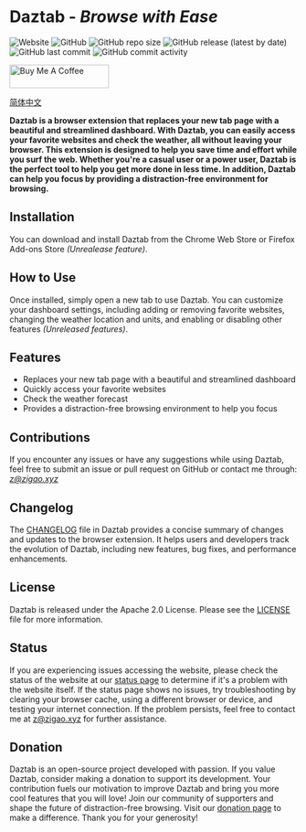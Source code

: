 # Daztab - *Browse with Ease*

![Website](https://img.shields.io/website?down_message=offline&up_message=online&url=https%3A%2F%2Fdaztab.com)
![GitHub](https://img.shields.io/github/license/ZigaoWang/daztab)
![GitHub repo size](https://img.shields.io/github/repo-size/ZigaoWang/daztab)
![GitHub release (latest by date)](https://img.shields.io/github/v/release/ZigaoWang/daztab)
![GitHub last commit](https://img.shields.io/github/last-commit/ZigaoWang/daztab)
![GitHub commit activity](https://img.shields.io/github/commit-activity/w/ZigaoWang/daztab)

<a href="https://www.buymeacoffee.com/zigao" target="_blank"><img src="https://cdn.buymeacoffee.com/buttons/default-orange.png" alt="Buy Me A Coffee" height="41" width="174"></a>

[简体中文](/README_zh.md)

**Daztab is a browser extension that replaces your new tab page with a beautiful and streamlined dashboard. With Daztab, you can easily access your favorite websites and check the weather, all without leaving your browser. This extension is designed to help you save time and effort while you surf the web. Whether you're a casual user or a power user, Daztab is the perfect tool to help you get more done in less time. In addition, Daztab can help you focus by providing a distraction-free environment for browsing.**

## Installation

You can download and install Daztab from the Chrome Web Store or Firefox Add-ons Store *(Unrealease feature)*.

## How to Use

Once installed, simply open a new tab to use Daztab. You can customize your dashboard settings, including adding or removing favorite websites, changing the weather location and units, and enabling or disabling other features *(Unreleased features)*.

## Features

- Replaces your new tab page with a beautiful and streamlined dashboard
- Quickly access your favorite websites
- Check the weather forecast
- Provides a distraction-free browsing environment to help you focus

## Contributions

If you encounter any issues or have any suggestions while using Daztab, feel free to submit an issue or pull request on GitHub or contact me through: *z@zigao.xyz*

## Changelog

The [CHANGELOG](/CHANGELOG.md) file in Daztab provides a concise summary of changes and updates to the browser extension. It helps users and developers track the evolution of Daztab, including new features, bug fixes, and performance enhancements.

## License

Daztab is released under the Apache 2.0 License. Please see the [LICENSE](/LICENSE) file for more information.

## Status

If you are experiencing issues accessing the website, please check the status of the website at our [status page](http://status.daztab.com/) to determine if it's a problem with the website itself. If the status page shows no issues, try troubleshooting by clearing your browser cache, using a different browser or device, and testing your internet connection. If the problem persists, feel free to contact me at z@zigao.xyz for further assistance.

## Donation

Daztab is an open-source project developed with passion. If you value Daztab, consider making a donation to support its development. Your contribution fuels our motivation to improve Daztab and bring you more cool features that you will love! Join our community of supporters and shape the future of distraction-free browsing. Visit our [donation page](https://www.buymeacoffee.com/zigao) to make a difference. Thank you for your generosity!
